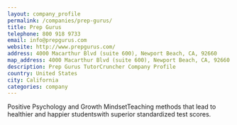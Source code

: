 ```yaml
---
layout: company_profile
permalink: /companies/prep-gurus/
title: Prep Gurus
telephone: 800 918 9733
email: info@prepgurus.com
website: http://www.prepgurus.com/
address: 4000 Macarthur Blvd (suite 600), Newport Beach, CA, 92660
map_address: 4000 Macarthur Blvd (suite 600), Newport Beach, CA, 92660
description: Prep Gurus TutorCruncher Company Profile
country: United States
city: California
categories: company
---
```

Positive Psychology and Growth MindsetTeaching methods that lead to healthier and happier studentswith superior standardized test scores.  
